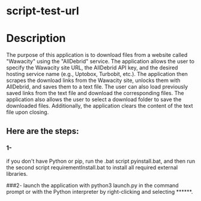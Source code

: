 # script-test-url

# Description
The purpose of this application is to download files from a website called "Wawacity" using the "AllDebrid" service. The application allows the user to specify the Wawacity site URL, the AllDebrid API key, and the desired hosting service name (e.g., Uptobox, Turbobit, etc.). The application then scrapes the download links from the Wawacity site, unlocks them with AllDebrid, and saves them to a text file. The user can also load previously saved links from the text file and download the corresponding files. The application also allows the user to select a download folder to save the downloaded files. Additionally, the application clears the content of the text file upon closing.

## Here are the steps:
### 1-
if you don't have Python or pip, run the .bat script pyinstall.bat, and then run the second script requirementInstall.bat to install all required external libraries.

###2-
launch the application with python3 launch.py in the command prompt or with the Python interpreter by right-clicking and selecting ******.
